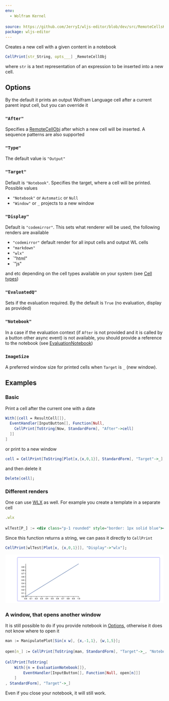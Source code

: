 ```yaml
---
env:
  - Wolfram Kernel

source: https://github.com/JerryI/wljs-editor/blob/dev/src/RemoteCellsKernel.wl
package: wljs-editor
---
```

Creates a new cell with a given content in a notebook

```mathematica
CellPrint[str_String, opts___] _RemoteCellObj
```

where `str` is a text representation of an expression to be inserted into a new cell. 

## Options
By the default it prints an output Wolfram Language cell after a current parent input cell, but you can override it

### `"After"`
Specifies a [RemoteCellObj](frontend/Reference/Cells%20and%20Notebook/RemoteCellObj.md) after which a new cell will be inserted. A sequence patterns are also supported

### `"Type"`
The default value is `"Output"`

### `"Target"`
Default is `"Notebook"`. Specifies the target, where a cell will be printed. Possible values

- `"Notebook"` or `Automatic` or `Null`
- `"Window"` or `_` projects to a new window


### `"Display"`
Default is `"codemirror"`. This sets what renderer will be used, the following renders are available 

- `"codemirror"` default render for all input cells and output WL cells
- `"markdown"` 
- `"wlx"`
- `"html"
- `"js"

and etc depending on the cell types available on your system (see [Cell types](Cell%20types))

### `"EvaluatedQ"`
Sets if the evaluation required. By the default is `True` (no evaluation, display as provided)

### `"Notebook"`
In a case if the evaluation context (if `After` is not provided and it is called by a button other async event) is not available, you should provide a reference to the notebook (see [EvaluationNotebook](frontend/Reference/Cells%20and%20Notebook/EvaluationNotebook.md))

### `ImageSize`
A preferred window size for printed cells when `Target` is `_` (new window).

## Examples

### Basic
Print a cell after the current one with a date

```mathematica
With[{cell = ResultCell[]},
  EventHandler[InputButton[], Function[Null,
    CellPrint[ToString[Now, StandardForm], "After"->cell]
  ]]
]
```

or print to a new window

```mathematica
cell = CellPrint[ToString[Plot[x,{x,0,1}], StandardForm], "Target"->_];
```

and then delete it

```mathematica
Delete[cell];
```


### Different renders
One can use [WLX](frontend/Cell%20types/WLX.md) as well. For example you create a template in a separate cell

```jsx
.wlx

wlTest[P_] := <div class="p-1 rounded" style="border: 1px solid blue"><P/></div>
```

Since this function returns a string, we can pass it directly to `CellPrint`

```mathematica
CellPrint[wlTest[Plot[x, {x,0,1}]], "Display"->"wlx"];
```

![](./../../../Screenshot%202024-12-26%20at%2014.24.54.png)

### A window, that opens another window
It is still possible to do if you provide notebook in [Options](#Options), otherwise it does not know where to open it

```mathematica
man := ManipulatePlot[Sin[x w], {x,-1,1}, {w,1,5}];

open[n_] := CellPrint[ToString[man, StandardForm], "Target"->_, "Notebook"->n];

CellPrint[ToString[
	With[{n = EvaluationNotebook[]}, 
		EventHandler[InputButton[], Function[Null, open[n]]]
	]
, StandardForm], "Target"->_]
```

Even if you close your notebook, it will still work.